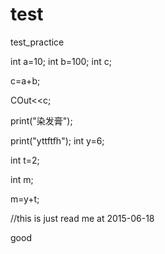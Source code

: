 # test
test_practice


int a=10;
int b=100;
int c;

c=a+b;

COut<<c;


print("染发膏");

print("yttftfh");
int y=6;

int t=2;

int m;


m=y+t;


//this is just read me at 2015-06-18

good
